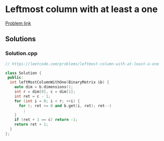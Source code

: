 # Leftmost column with at least a one

[Problem link](https://leetcode.com/problems/leftmost-column-with-at-least-a-one)

## Solutions


### Solution.cpp
```cpp
// https://leetcode.com/problems/leftmost-column-with-at-least-a-one

class Solution {
 public:
  int leftMostColumnWithOne(BinaryMatrix &b) {
    auto dim = b.dimensions();
    int r = dim[0], c = dim[1];
    int ret = c - 1;
    for (int i = 0; i < r; ++i) {
      for (; ret >= 0 and b.get(i, ret); ret--)
        ;
    }
    if (ret + 1 == c) return -1;
    return ret + 1;
  }
};
```